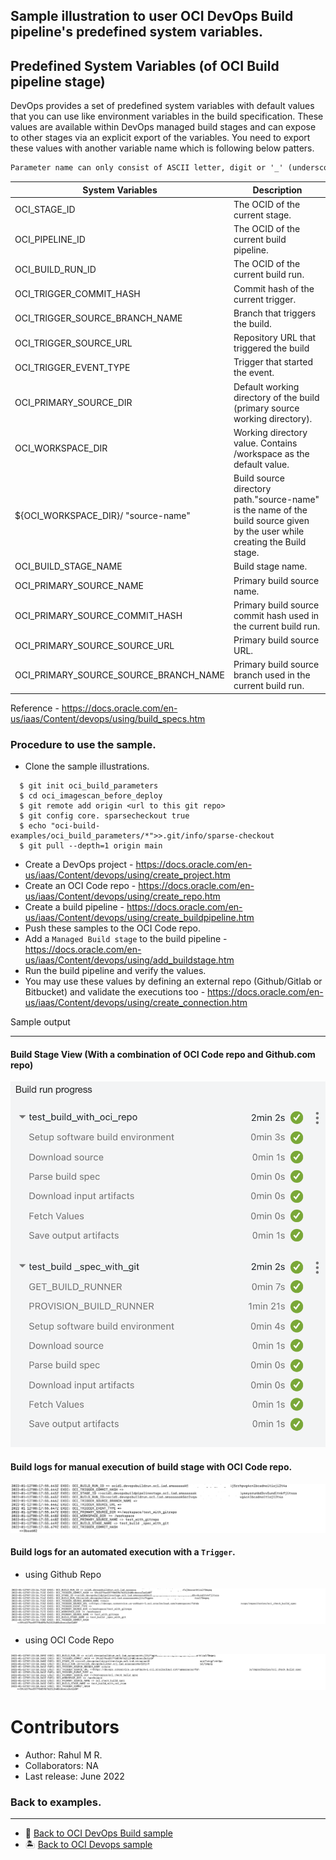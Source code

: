 
## Sample illustration to user OCI DevOps Build pipeline's predefined system variables.


## Predefined System Variables (of OCI Build pipeline stage)

DevOps provides a set of predefined system variables with default values that you can use like environment variables in the build specification. These values are available within DevOps managed build stages and can expose to other stages via an explicit export of the variables.
You need to export these values with another variable name which is following below patters.

```markdown
Parameter name can only consist of ASCII letter, digit or '_' (underscore) characters and not start with an oci (case-insensitive) prefix
```

System Variables | Description | 
--- | --- | 
OCI_STAGE_ID | The OCID of the current stage. | 
OCI_PIPELINE_ID|The OCID of the current build pipeline.|
OCI_BUILD_RUN_ID|The OCID of the current build run.|
OCI_TRIGGER_COMMIT_HASH|Commit hash of the current trigger.|
OCI_TRIGGER_SOURCE_BRANCH_NAME|Branch that triggers the build.|
OCI_TRIGGER_SOURCE_URL|Repository URL that triggered the build|
OCI_TRIGGER_EVENT_TYPE|Trigger that started the event.|
OCI_PRIMARY_SOURCE_DIR|Default working directory of the build (primary source working directory).|
OCI_WORKSPACE_DIR|Working directory value. Contains /workspace as the default value.|
${OCI_WORKSPACE_DIR}/ "source-name"|Build source directory path."source-name" is the name of the build source given by the user while creating the Build stage.|
OCI_BUILD_STAGE_NAME|Build stage name.|
OCI_PRIMARY_SOURCE_NAME|Primary build source name.|
OCI_PRIMARY_SOURCE_COMMIT_HASH|Primary build source commit hash used in the current build run.|
OCI_PRIMARY_SOURCE_SOURCE_URL|Primary build source URL.|
OCI_PRIMARY_SOURCE_SOURCE_BRANCH_NAME| Primary build source branch used in the current build run.|

Reference - https://docs.oracle.com/en-us/iaas/Content/devops/using/build_specs.htm

### Procedure to use the sample.

- Clone the sample illustrations.
 ```
   $ git init oci_build_parameters
   $ cd oci_imagescan_before_deploy
   $ git remote add origin <url to this git repo>
   $ git config core. sparsecheckout true
   $ echo "oci-build-examples/oci_build_parameters/*">>.git/info/sparse-checkout
   $ git pull --depth=1 origin main

   ```
- Create a DevOps project - https://docs.oracle.com/en-us/iaas/Content/devops/using/create_project.htm
- Create an OCI Code repo - https://docs.oracle.com/en-us/iaas/Content/devops/using/create_repo.htm
- Create a build pipeline - https://docs.oracle.com/en-us/iaas/Content/devops/using/create_buildpipeline.htm
- Push these samples to the OCI Code repo.
- Add a `Managed Build stage` to the build pipeline - https://docs.oracle.com/en-us/iaas/Content/devops/using/add_buildstage.htm
- Run the build pipeline and verify the values.
- You may use these values by defining an external repo (Github/Gitlab or Bitbucket) and validate the executions too - https://docs.oracle.com/en-us/iaas/Content/devops/using/create_connection.htm

Sample output

 ----



#### Build Stage View (With a combination of OCI Code repo and Github.com repo)

![](images/buildview.png)


#### Build logs for manual execution of build stage with OCI Code repo.


![](images/logs_manual.png)

#### Build logs for an automated execution with a `Trigger`.

- using Github Repo

![](images/trigger_with_github.png)

- using OCI Code Repo

![](images/trigger_with_ocirepo.png)

Contributors
===========

- Author: Rahul M R.
- Collaborators: NA
- Last release: June 2022

### Back to examples.
----

- 🍿 [Back to OCI DevOps Build sample](./../README.md)
- 🏝️ [Back to OCI Devops sample](./../../README.md)

